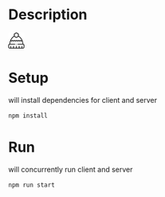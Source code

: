 # Description

<img alt="Шапка" src="./server/public/img/logo.png" />

# Setup

will install dependencies for client and server

```shell
npm install
```

# Run

will concurrently run client and server

```shell
npm run start
```

